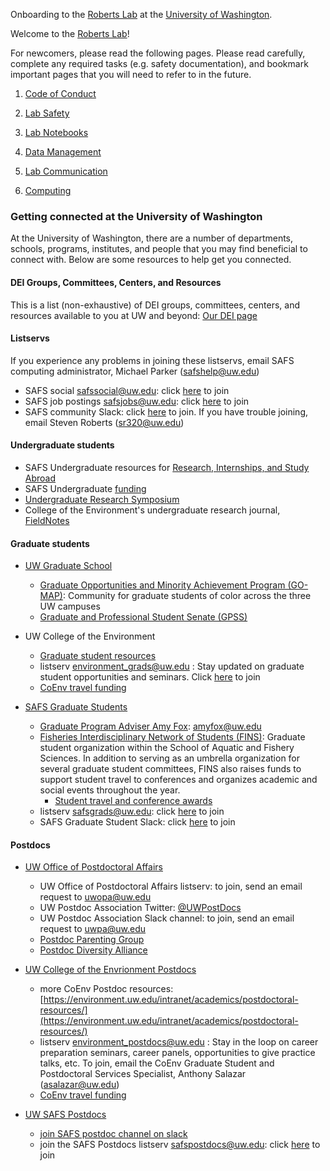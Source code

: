 Onboarding to the [Roberts Lab](https://faculty.washington.edu/sr320) at the [University of Washington](https://www.washington.edu/).

Welcome to the [Roberts Lab](http://faculty.washington.edu/sr320/)!

For newcomers, please read the following pages. Please read carefully, complete any required tasks (e.g. safety documentation), and bookmark important pages that you will need to refer to in the future.

1. [Code of Conduct](Code-of-Conduct.md)

2. [Lab Safety](Lab-Safety.md)

3. [Lab Notebooks](Lab-Notebooks.md)

4. [Data Management](Data-Management.md)

5. [Lab Communication](Lab-Communication.md)

6. [Computing](Computing.md)

### Getting connected at the University of Washington

At the University of Washington, there are a number of departments, schools, programs, institutes, and people that you may find beneficial to connect with. Below are some resources to help get you connected.

#### DEI Groups, Committees, Centers, and Resources
This is a list (non-exhaustive) of DEI groups, committees, centers, and resources available to you at UW and beyond: [Our DEI page](DEI-Resources.md)

#### Listservs

If you experience any problems in joining these listservs, email SAFS computing administrator, Michael Parker (safshelp@uw.edu)

- SAFS social safssocial@uw.edu: click [here](http://mailman13.u.washington.edu/mailman/listinfo/safssocial) to join
- SAFS job postings safsjobs@uw.edu: click [here](http://mailman11.u.washington.edu/mailman/listinfo/safsjobs) to join
- SAFS community Slack: click [here](https://join.slack.com/t/safs-community/shared_invite/zt-he8uinsg-yd_BzsR8hnST~G4UtNZ_bw) to join. If you have trouble joining, email Steven Roberts (sr320@uw.edu)

#### Undergraduate students

- SAFS Undergraduate resources for [Research, Internships, and Study Abroad](https://fish.uw.edu/students/undergraduate-program/degree-overview-new/research-internships-study-abroad/)
- SAFS Undergraduate [funding](https://fish.uw.edu/students/undergraduate-program/scholarships-funding/)
- [Undergraduate Research Symposium](https://www.washington.edu/undergradresearch/symposium/)
- College of the Environment's undergraduate research journal, [FieldNotes](https://fieldnotesjournal.org/)

#### Graduate students

- [UW Graduate School](https://grad.uw.edu)
  - [Graduate Opportunities and Minority Achievement Program (GO-MAP)](https://grad.uw.edu/equity-inclusion-and-diversity/go-map/): Community for graduate students of color across the three UW campuses
  - [Graduate and Professional Student Senate (GPSS)](http://depts.washington.edu/gpss/)

- UW College of the Environment
  - [Graduate student resources](https://environment.uw.edu/students/student-resources/graduate-student-resources/)
  - listserv environment_grads@uw.edu : Stay updated on graduate student opportunities and seminars. Click [here](http://mailman11.u.washington.edu/mailman/listinfo/environment_grads) to join
  - [CoEnv travel funding](https://environment.uw.edu/students/student-resources/scholarships-funding/student-travel-meeting-fund/)

- [SAFS Graduate Students](https://fish.uw.edu/students/graduate-program/)
  - [Graduate Program Adviser Amy Fox](https://fish.uw.edu/students/advising/): amyfox@uw.edu
  - [Fisheries Interdisciplinary Network of Students (FINS)](https://fish.uw.edu/students/graduate-program/fins-fisheries-interdisciplinary-network-of-students/): Graduate student organization within the School of Aquatic and Fishery Sciences. In addition to serving as an umbrella organization for several graduate student committees, FINS also raises funds to support student travel to conferences and organizes academic and social events throughout the year.
    - [Student travel and conference awards](https://fish.uw.edu/students/graduate-program/fins-fisheries-interdisciplinary-network-of-students/student-awards/)
  - listserv safsgrads@uw.edu: click [here](http://mailman11.u.washington.edu/mailman/listinfo/safsgrads) to join
  - SAFS Graduate Student Slack: click [here](https://join.slack.com/t/safsgrads/shared_invite/zt-fq8maniu-e3JNso80fuqnLzrhdiyAzA) to join

#### Postdocs

- [UW Office of Postdoctoral Affairs](https://grad.uw.edu/for-students-and-post-docs/office-of-postdoctoral-affairs/)
	- UW Office of Postdoctoral Affairs listserv: to join, send an email request to [uwopa@uw.edu](uwopa@uw.edu) 
	- UW Postdoc Association Twitter: [@UWPostDocs](https://twitter.com/uwpostdocs?lang=en)
	- UW Postdoc Association Slack channel: to join, send an email request to [uwpa@uw.edu](uwpa@uw.edu)
	- [Postdoc Parenting Group](uwpa@uw.edu)
	- [Postdoc Diversity Alliance](https://sites.uw.edu/uwpda) 

- [UW College of the Envrionment Postdocs](https://environment.uw.edu/research/postdoctoral-fellows/)
	- more CoEnv Postdoc resources: [https://environment.uw.edu/intranet/academics/postdoctoral-resources/](https://environment.uw.edu/intranet/academics/postdoctoral-resources/) 
	- listserv environment_postdocs@uw.edu : Stay in the loop on career preparation seminars, career panels, opportunities to give practice talks, etc. To join, email the CoEnv Graduate Student and Postdoctoral Services Specialist, Anthony Salazar (asalazar@uw.edu)
	- [CoEnv travel funding](https://environment.uw.edu/students/student-resources/scholarships-funding/student-travel-meeting-fund/)

- [UW SAFS Postdocs](https://fish.uw.edu/faculty-research/research/postdoctoralscholars/)
	- [join SAFS postdoc channel on slack](https://safs-community.slack.com/archives/C011APE89FE)
	- join the SAFS Postdocs listserv safspostdocs@uw.edu: click [here](http://mailman13.u.washington.edu/mailman/listinfo/safspostdocs) to join
